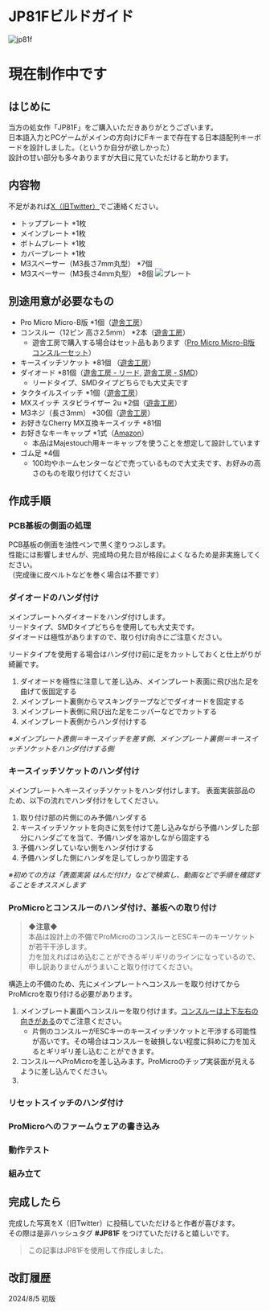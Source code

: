# JP81Fビルドガイド
![jp81f](https://i.imgur.com/2nig7JA.jpeg)

# **現在制作中です**
  
## はじめに
当方の処女作「JP81F」をご購入いただきありがとうございます。  
日本語入力とPCゲームがメインの方向けにFキーまで存在する日本語配列キーボードを設計しました。（というか自分が欲しかった）  
設計の甘い部分も多々ありますが大目に見ていただけると助かります。  

## 内容物
不足があれば[X（旧Twitter）](https://x.com/alektor_diy)でご連絡ください。
- トッププレート *1枚
- メインプレート *1枚
- ボトムプレート *1枚
- カバープレート *1枚
- M3スペーサー（M3長さ7mm丸型） *7個
- M3スペーサー（M3長さ4mm丸型） *8個
![プレート](https://i.imgur.com/MzVx6oT.jpg)

## 別途用意が必要なもの
- Pro Micro Micro-B版 *1個（[遊舎工房](https://shop.yushakobo.jp/products/pro-micro)）
- コンスルー（12ピン 高さ2.5mm） *2本（[遊舎工房](https://shop.yushakobo.jp/products/31?variant=37665714405537)）
  - 遊舎工房で購入する場合はセット品もあります（[Pro Micro Micro-B版 コンスルーセット](https://shop.yushakobo.jp/products/21)）
- キースイッチソケット *81個 （[遊舎工房](https://shop.yushakobo.jp/products/a01ps?_pos=2&_sid=fa442d940&_ss=r&variant=37665172521121)）
- ダイオード *81個（[遊舎工房 - リード](https://shop.yushakobo.jp/products/a0800di-01-100), [遊舎工房 - SMD](https://shop.yushakobo.jp/products/a0800di-02-100)）
  - リードタイプ、SMDタイプどちらでも大丈夫です
- タクタイルスイッチ *1個（[遊舎工房](https://shop.yushakobo.jp/products/a0800ts-01-1)）
- MXスイッチ スタビライザー 2u *2個（[遊舎工房](https://shop.yushakobo.jp/products/a0500st?variant=37665699430561)）
- M3ネジ（長さ3mm） *30個（[遊舎工房](https://shop.yushakobo.jp/products/a0800s3?variant=37665433485473)）
- お好きなCherry MX互換キースイッチ *81個
- お好きなキーキャップ *1式（[Amazon](https://amzn.asia/d/8lLrkIZ)）
  - 本品はMajestouch用キーキャップを使うことを想定して設計しています
- ゴム足 *4個
  - 100均やホームセンターなどで売っているもので大丈夫です、お好みの高さのものを取り付けてください
 
## 作成手順

### PCB基板の側面の処理
PCB基板の側面を油性ペンで黒く塗りつぶします。  
性能には影響しませんが、完成時の見た目が格段によくなるため是非実施してください。  
（完成後に皮ベルトなどを巻く場合は不要です）


### ダイオードのハンダ付け
メインプレートへダイオードをハンダ付けします。  
リードタイプ、SMDタイプどちらを使用しても大丈夫です。  
ダイオードは極性がありますので、取り付け向きにご注意ください。  
  
リードタイプを使用する場合はハンダ付け前に足をカットしておくと仕上がりが綺麗です。
1. ダイオードを極性に注意して差し込み、メインプレート表面に飛び出た足を曲げて仮固定する
2. メインプレート裏側からマスキングテープなどでダイオードを固定する
3. メインプレート表側に飛び出た足をニッパーなどでカットする
4. メインプレート表側からハンダ付けする

_※メインプレート表側＝キースイッチを差す側、メインプレート裏側＝キースイッチソケットをハンダ付けする側_


### キースイッチソケットのハンダ付け
メインプレートへキースイッチソケットをハンダ付けします。
表面実装部品のため、以下の流れでハンダ付けをしてください。
1. 取り付け部の片側にのみ予備ハンダする
2. キースイッチソケットを向きに気を付けて差し込みながら予備ハンダした部分にハンダごてを当て、予備ハンダを溶かしながら固定する
3. 予備ハンダしていない側をハンダ付けする
4. 予備ハンダした側にハンダを足してしっかり固定する

_※初めての方は「表面実装 はんだ付け」などで検索し、動画などで手順を確認することをオススメします_

### ProMicroとコンスルーのハンダ付け、基板への取り付け
> **◆注意◆**  
> 本品は設計上の不備でProMicroのコンスルーとESCキーのキーソケットが若干干渉します。  
> 力を加えればはめ込むことができるギリギリのラインになっているので、申し訳ありませんがうまいこと取り付けてください。

構造上の不備のため、先にメインプレートへコンスルーを取り付けてからProMicroを取り付ける必要があります。
1. メインプレート裏面へコンスルーを取り付けます。[コンスルーは上下左右の向きがある](https://yushakobo.zendesk.com/hc/ja/articles/360044233974-%E3%82%B3%E3%83%B3%E3%82%B9%E3%83%AB%E3%83%BC-%E3%82%B9%E3%83%97%E3%83%AA%E3%83%B3%E3%82%B0%E3%83%94%E3%83%B3%E3%83%98%E3%83%83%E3%83%80-%E3%81%AE%E5%8F%96%E3%82%8A%E4%BB%98%E3%81%91%E6%96%B9%E3%82%92%E6%95%99%E3%81%88%E3%81%A6%E4%B8%8B%E3%81%95%E3%81%84)のでご注意ください。
    * 片側のコンスルーがESCキーのキースイッチソケットと干渉する可能性が高いです。その場合はコンスルーを破損しない程度に斜めに力を加えるとギリギリ差し込むことができます。
2. コンスルーへProMicroを差し込みます。ProMicroのチップ実装面が見えるように差し込んでください。
3. 



### リセットスイッチのハンダ付け

### ProMicroへのファームウェアの書き込み

### 動作テスト

### 組み立て


## 完成したら
完成した写真をX（旧Twitter）に投稿していただけると作者が喜びます。  
その際は是非ハッシュタグ **#JP81F** をつけていただけると嬉しいです。

> この記事はJP81Fを使用して作成しました。

## 改訂履歴
2024/8/5 初版
